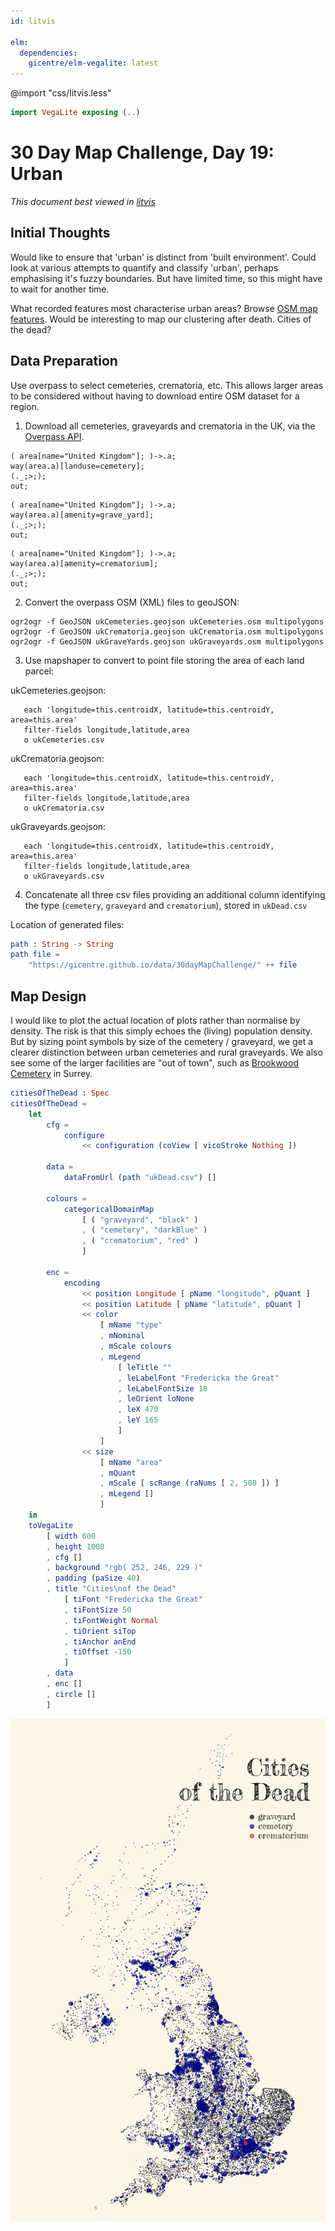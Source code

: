 ```yaml
---
id: litvis

elm:
  dependencies:
    gicentre/elm-vegalite: latest
---
```


@import "css/litvis.less"

```elm {l=hidden}
import VegaLite exposing (..)
```

# 30 Day Map Challenge, Day 19: Urban

_This document best viewed in [litvis](https://github.com/gicentre/litvis)_

## Initial Thoughts

Would like to ensure that 'urban' is distinct from 'built environment'. Could look at various attempts to quantify and classify 'urban', perhaps emphasising it's fuzzy boundaries. But have limited time, so this might have to wait for another time.

What recorded features most characterise urban areas? Browse [OSM map features](https://wiki.openstreetmap.org/wiki/Map_Features). Would be interesting to map our clustering after death. Cities of the dead?

## Data Preparation

Use overpass to select cemeteries, crematoria, etc. This allows larger areas to be considered without having to download entire OSM dataset for a region.

1. Download all cemeteries, graveyards and crematoria in the UK, via the [Overpass API](https://overpass-turbo.eu).

```
( area[name="United Kingdom"]; )->.a;
way(area.a)[landuse=cemetery];
(._;>;);
out;
```

```
( area[name="United Kingdom"]; )->.a;
way(area.a)[amenity=grave_yard];
(._;>;);
out;
```

```
( area[name="United Kingdom"]; )->.a;
way(area.a)[amenity=crematorium];
(._;>;);
out;
```

2. Convert the overpass OSM (XML) files to geoJSON:

```
ogr2ogr -f GeoJSON ukCemeteries.geojson ukCemeteries.osm multipolygons
ogr2ogr -f GeoJSON ukCrematoria.geojson ukCrematoria.osm multipolygons
ogr2ogr -f GeoJSON ukGraveYards.geojson ukGraveyards.osm multipolygons
```

3. Use mapshaper to convert to point file storing the area of each land parcel:

ukCemeteries.geojson:

```
   each 'longitude=this.centroidX, latitude=this.centroidY, area=this.area'
   filter-fields longitude,latitude,area
   o ukCemeteries.csv
```

ukCrematoria.geojson:

```
   each 'longitude=this.centroidX, latitude=this.centroidY, area=this.area'
   filter-fields longitude,latitude,area
   o ukCrematoria.csv
```

ukGraveyards.geojson:

```
   each 'longitude=this.centroidX, latitude=this.centroidY, area=this.area'
   filter-fields longitude,latitude,area
   o ukGraveyards.csv
```

4. Concatenate all three csv files providing an additional column identifying the type (`cemetery`, `graveyard` and `crematorium`), stored in `ukDead.csv`

Location of generated files:

```elm {l}
path : String -> String
path file =
    "https://gicentre.github.io/data/30dayMapChallenge/" ++ file
```

## Map Design

I would like to plot the actual location of plots rather than normalise by density. The risk is that this simply echoes the (living) population density. But by sizing point symbols by size of the cemetery / graveyard, we get a clearer distinction between urban cemeteries and rural graveyards. We also see some of the larger facilities are "out of town", such as [Brookwood Cemetery](https://en.wikipedia.org/wiki/Brookwood_Cemetery) in Surrey.

```elm {v l}
citiesOfTheDead : Spec
citiesOfTheDead =
    let
        cfg =
            configure
                << configuration (coView [ vicoStroke Nothing ])

        data =
            dataFromUrl (path "ukDead.csv") []

        colours =
            categoricalDomainMap
                [ ( "graveyard", "black" )
                , ( "cemetery", "darkBlue" )
                , ( "crematorium", "red" )
                ]

        enc =
            encoding
                << position Longitude [ pName "longitude", pQuant ]
                << position Latitude [ pName "latitude", pQuant ]
                << color
                    [ mName "type"
                    , mNominal
                    , mScale colours
                    , mLegend
                        [ leTitle ""
                        , leLabelFont "Fredericka the Great"
                        , leLabelFontSize 18
                        , leOrient loNone
                        , leX 470
                        , leY 165
                        ]
                    ]
                << size
                    [ mName "area"
                    , mQuant
                    , mScale [ scRange (raNums [ 2, 500 ]) ]
                    , mLegend []
                    ]
    in
    toVegaLite
        [ width 600
        , height 1000
        , cfg []
        , background "rgb( 252, 246, 229 )"
        , padding (paSize 40)
        , title "Cities\nof the Dead"
            [ tiFont "Fredericka the Great"
            , tiFontSize 50
            , tiFontWeight Normal
            , tiOrient siTop
            , tiAnchor anEnd
            , tiOffset -150
            ]
        , data
        , enc []
        , circle []
        ]
```

![day 19](images/day19.jpg)
